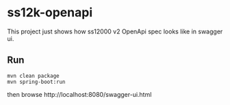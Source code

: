 # ss12k-openapi

This project just shows how ss12000 v2 OpenApi spec looks like in swagger ui.

## Run

```
mvn clean package
mvn spring-boot:run
```
then browse http://localhost:8080/swagger-ui.html
